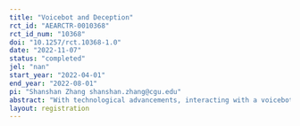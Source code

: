 ```yaml
---
title: "Voicebot and Deception"
rct_id: "AEARCTR-0010368"
rct_id_num: "10368"
doi: "10.1257/rct.10368-1.0"
date: "2022-11-07"
status: "completed"
jel: "nan"
start_year: "2022-04-01"
end_year: "2022-08-01"
pi: "Shanshan Zhang shanshan.zhang@cgu.edu"
abstract: "With technological advancements, interacting with a voicebot has become increasingly more common. Attitudes that promote or prevent dishonesty in human-human interactions may not carry over into human-machine interactions. There is little evidence of how interaction with a voicebot might affect dishonest behavior. We test whether individuals are more or less likely to lie to a voicebot than to a human using an online experiment in which subjects perform a coin-toss task and report the coin-toss outcomes. We vary the reporting channels, i.e., reporting via text, reporting to a voicebot, reporting to a sophisticated vociebot (AIbot), reporting to a human. For all the voice interaction treatments, we design an homogeneous online platform to mimic the real-world setting of voicebot interactions that varies only the robotic voice and pre-recorded human voice. We also vary the gender of voice for each treatment, i.e., feminine and masculine voice. We compare the difference between reporting to a machine (text, voicebot, or AIbot) and reporting to a human with pre-recorded voice. We also compare reporting via text and reporting via voice. We also analysis the effect of voice gender and the effect of sophistication of voicebot. "
layout: registration
---
```


